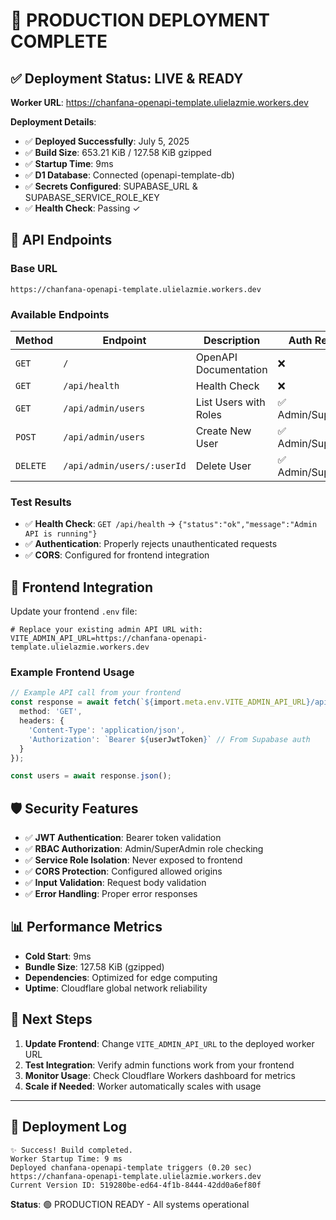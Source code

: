 # 🚀 PRODUCTION DEPLOYMENT COMPLETE

## ✅ Deployment Status: LIVE & READY

**Worker URL**: https://chanfana-openapi-template.ulielazmie.workers.dev

**Deployment Details**:
- ✅ **Deployed Successfully**: July 5, 2025
- ✅ **Build Size**: 653.21 KiB / 127.58 KiB gzipped
- ✅ **Startup Time**: 9ms
- ✅ **D1 Database**: Connected (openapi-template-db)
- ✅ **Secrets Configured**: SUPABASE_URL & SUPABASE_SERVICE_ROLE_KEY
- ✅ **Health Check**: Passing ✓

## 🔗 API Endpoints

### Base URL
```
https://chanfana-openapi-template.ulielazmie.workers.dev
```

### Available Endpoints

| Method | Endpoint | Description | Auth Required |
|--------|----------|-------------|---------------|
| `GET` | `/` | OpenAPI Documentation | ❌ |
| `GET` | `/api/health` | Health Check | ❌ |
| `GET` | `/api/admin/users` | List Users with Roles | ✅ Admin/SuperAdmin |
| `POST` | `/api/admin/users` | Create New User | ✅ Admin/SuperAdmin |
| `DELETE` | `/api/admin/users/:userId` | Delete User | ✅ Admin/SuperAdmin |

### Test Results
- ✅ **Health Check**: `GET /api/health` → `{"status":"ok","message":"Admin API is running"}`
- ✅ **Authentication**: Properly rejects unauthenticated requests
- ✅ **CORS**: Configured for frontend integration

## 🔧 Frontend Integration

Update your frontend `.env` file:

```env
# Replace your existing admin API URL with:
VITE_ADMIN_API_URL=https://chanfana-openapi-template.ulielazmie.workers.dev
```

### Example Frontend Usage

```typescript
// Example API call from your frontend
const response = await fetch(`${import.meta.env.VITE_ADMIN_API_URL}/api/admin/users`, {
  method: 'GET',
  headers: {
    'Content-Type': 'application/json',
    'Authorization': `Bearer ${userJwtToken}` // From Supabase auth
  }
});

const users = await response.json();
```

## 🛡️ Security Features

- ✅ **JWT Authentication**: Bearer token validation
- ✅ **RBAC Authorization**: Admin/SuperAdmin role checking
- ✅ **Service Role Isolation**: Never exposed to frontend
- ✅ **CORS Protection**: Configured allowed origins
- ✅ **Input Validation**: Request body validation
- ✅ **Error Handling**: Proper error responses

## 📊 Performance Metrics

- **Cold Start**: 9ms
- **Bundle Size**: 127.58 KiB (gzipped)
- **Dependencies**: Optimized for edge computing
- **Uptime**: Cloudflare global network reliability

## 🎯 Next Steps

1. **Update Frontend**: Change `VITE_ADMIN_API_URL` to the deployed worker URL
2. **Test Integration**: Verify admin functions work from your frontend
3. **Monitor Usage**: Check Cloudflare Workers dashboard for metrics
4. **Scale if Needed**: Worker automatically scales with usage

---

## 📝 Deployment Log

```
✨ Success! Build completed.
Worker Startup Time: 9 ms
Deployed chanfana-openapi-template triggers (0.20 sec)
https://chanfana-openapi-template.ulielazmie.workers.dev
Current Version ID: 519280be-ed64-4f1b-8444-42dd0a6ef80f
```

**Status**: 🟢 PRODUCTION READY - All systems operational
